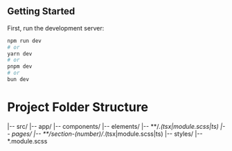 ## Getting Started

First, run the development server:

```bash
npm run dev
# or
yarn dev
# or
pnpm dev
# or
bun dev
```
# Project Folder Structure

|-- src/
  |-- app/
  |-- components/
    |-- elements/
      |-- **/*.(tsx|module.scss|ts)
    |-- pages/
      |-- **/section-(number)/*.(tsx|module.scss|ts)
  |-- styles/
    |-- *.module.scss


